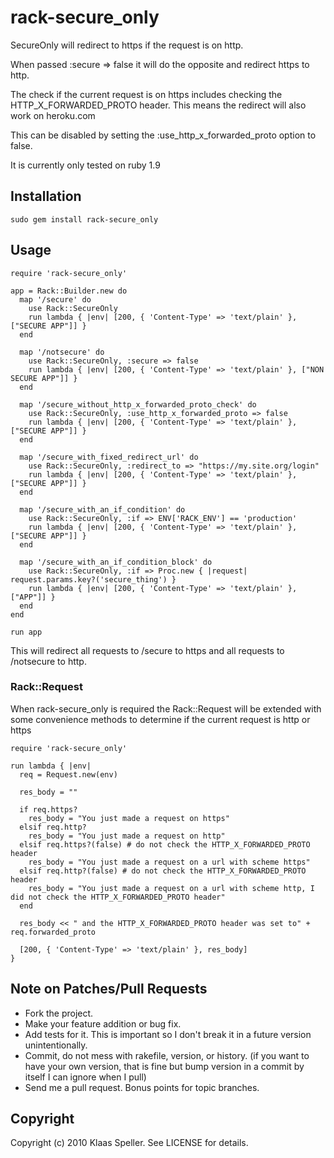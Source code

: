 # rack-secure_only

SecureOnly will redirect to https if the request is on http.

When passed :secure => false it will do the opposite and redirect https to http.

The check if the current request is on https includes checking the HTTP_X_FORWARDED_PROTO header.
This means the redirect will also work on heroku.com

This can be disabled by setting the :use_http_x_forwarded_proto option to false.

It is currently only tested on ruby 1.9

## Installation

    sudo gem install rack-secure_only

## Usage

    require 'rack-secure_only'

    app = Rack::Builder.new do      
      map '/secure' do
        use Rack::SecureOnly
        run lambda { |env| [200, { 'Content-Type' => 'text/plain' }, ["SECURE APP"]] }
      end

      map '/notsecure' do
        use Rack::SecureOnly, :secure => false
        run lambda { |env| [200, { 'Content-Type' => 'text/plain' }, ["NON SECURE APP"]] }
      end

      map '/secure_without_http_x_forwarded_proto_check' do
        use Rack::SecureOnly, :use_http_x_forwarded_proto => false
        run lambda { |env| [200, { 'Content-Type' => 'text/plain' }, ["SECURE APP"]] }
      end

      map '/secure_with_fixed_redirect_url' do
        use Rack::SecureOnly, :redirect_to => "https://my.site.org/login"
        run lambda { |env| [200, { 'Content-Type' => 'text/plain' }, ["SECURE APP"]] }
      end
  
      map '/secure_with_an_if_condition' do
        use Rack::SecureOnly, :if => ENV['RACK_ENV'] == 'production'
        run lambda { |env| [200, { 'Content-Type' => 'text/plain' }, ["SECURE APP"]] }
      end
  
      map '/secure_with_an_if_condition_block' do
        use Rack::SecureOnly, :if => Proc.new { |request| request.params.key?('secure_thing') }
        run lambda { |env| [200, { 'Content-Type' => 'text/plain' }, ["APP"]] }
      end
    end

    run app
    
This will redirect all requests to /secure to https and all requests to /notsecure to http.

### Rack::Request

When rack-secure_only is required the Rack::Request will be extended with some convenience methods
to determine if the current request is http or https

    require 'rack-secure_only'

    run lambda { |env| 
      req = Request.new(env)
      
      res_body = ""
      
      if req.https?
        res_body = "You just made a request on https"
      elsif req.http?
        res_body = "You just made a request on http"
      elsif req.https?(false) # do not check the HTTP_X_FORWARDED_PROTO header
        res_body = "You just made a request on a url with scheme https"  
      elsif req.http?(false) # do not check the HTTP_X_FORWARDED_PROTO header
        res_body = "You just made a request on a url with scheme http, I did not check the HTTP_X_FORWARDED_PROTO header"
      end
      
      res_body << " and the HTTP_X_FORWARDED_PROTO header was set to" + req.forwarded_proto
      
      [200, { 'Content-Type' => 'text/plain' }, res_body]
    }

## Note on Patches/Pull Requests
 
* Fork the project.
* Make your feature addition or bug fix.
* Add tests for it. This is important so I don't break it in a
  future version unintentionally.
* Commit, do not mess with rakefile, version, or history.
  (if you want to have your own version, that is fine but bump version in a commit by itself I can ignore when I pull)
* Send me a pull request. Bonus points for topic branches.

## Copyright

Copyright (c) 2010 Klaas Speller. See LICENSE for details.
